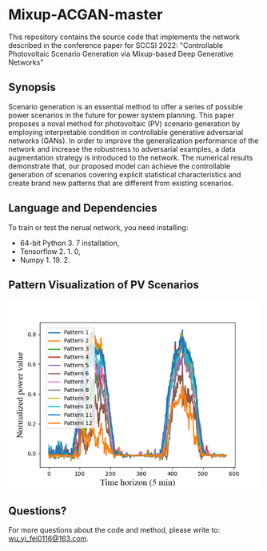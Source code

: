 # Mixup-ACGAN-master

This repository contains the source code that implements the network described in the conference paper for SCCSI 2022:
"Controllable Photovoltaic Scenario Generation via Mixup-based Deep Generative Networks"

## Synopsis
Scenario generation is an essential method to offer a series of possible power scenarios in the future for power system planning. This paper proposes a noval method for photovoltaic (PV) scenario generation by employing interpretable condition in controllable generative adversarial networks (GANs). In order to improve the generalization performance of the network and increase the robustness to adversarial examples, a data augmentation strategy is introduced to the network. The numerical results demonstrate that, our proposed model can achieve the controllable generation of scenarios covering explicit statistical characteristics and create brand new patterns that are different from existing scenarios. 

## Language and Dependencies
To train or test the nerual network, you need installing:
* 64-bit Python 3. 7 installation,
* Tensorflow 2. 1. 0,
* Numpy 1. 19. 2.

## Pattern Visualization of PV Scenarios
![](plot.png)

## Questions?
For more questions about the code and method, please write to: wu_yi_fei0116@163.com.
